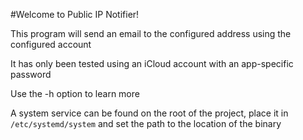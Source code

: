 #Welcome to Public IP Notifier!

This program will send an email to the configured address using the configured account

It has only been tested using an iCloud account with an app-specific password

Use the -h option to learn more

A system service can be found on the root of the project, place it in `/etc/systemd/system` and set the path to the location of the binary